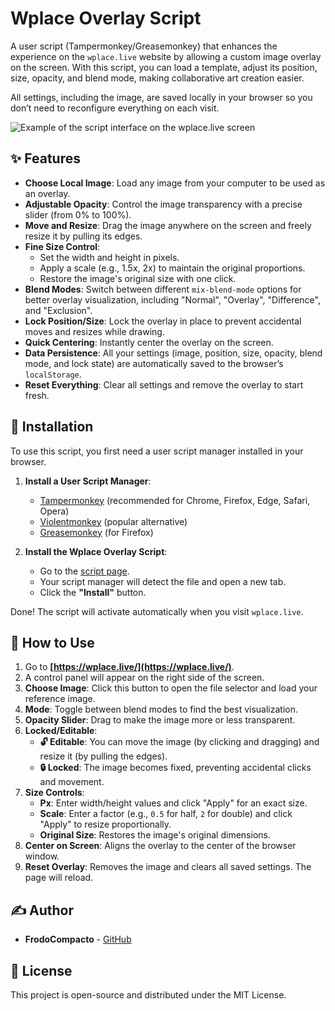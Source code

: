 # Wplace Overlay Script

A user script (Tampermonkey/Greasemonkey) that enhances the experience on the `wplace.live` website by allowing a custom image overlay on the screen. With this script, you can load a template, adjust its position, size, opacity, and blend mode, making collaborative art creation easier.

All settings, including the image, are saved locally in your browser so you don’t need to reconfigure everything on each visit.

![Example of the script interface on the wplace.live screen](https://i.imgur.com/DaCfs9Q.png)

## ✨ Features

- **Choose Local Image**: Load any image from your computer to be used as an overlay.
- **Adjustable Opacity**: Control the image transparency with a precise slider (from 0% to 100%).
- **Move and Resize**: Drag the image anywhere on the screen and freely resize it by pulling its edges.
- **Fine Size Control**:
    - Set the width and height in pixels.
    - Apply a scale (e.g., 1.5x, 2x) to maintain the original proportions.
    - Restore the image's original size with one click.
- **Blend Modes**: Switch between different `mix-blend-mode` options for better overlay visualization, including "Normal", "Overlay", "Difference", and "Exclusion".
- **Lock Position/Size**: Lock the overlay in place to prevent accidental moves and resizes while drawing.
- **Quick Centering**: Instantly center the overlay on the screen.
- **Data Persistence**: All your settings (image, position, size, opacity, blend mode, and lock state) are automatically saved to the browser’s `localStorage`.
- **Reset Everything**: Clear all settings and remove the overlay to start fresh.

## 🚀 Installation

To use this script, you first need a user script manager installed in your browser.

1. **Install a User Script Manager**:
    - [Tampermonkey](https://www.tampermonkey.net/) (recommended for Chrome, Firefox, Edge, Safari, Opera)
    - [Violentmonkey](https://violentmonkey.github.io/) (popular alternative)
    - [Greasemonkey](https://www.greasespot.net/) (for Firefox)

2. **Install the Wplace Overlay Script**:
    - Go to the [script page](https://greasyfork.org/pt-BR/scripts/544135-wplace-overlay).
    - Your script manager will detect the file and open a new tab.
    - Click the **"Install"** button.

Done! The script will activate automatically when you visit `wplace.live`.

## 📖 How to Use

1. Go to **[https://wplace.live/](https://wplace.live/)**.
2. A control panel will appear on the right side of the screen.
3. **Choose Image**: Click this button to open the file selector and load your reference image.
4. **Mode**: Toggle between blend modes to find the best visualization.
5. **Opacity Slider**: Drag to make the image more or less transparent.
6. **Locked/Editable**:
    - **🔓 Editable**: You can move the image (by clicking and dragging) and resize it (by pulling the edges).
    - **🔒 Locked**: The image becomes fixed, preventing accidental clicks and movement.
7. **Size Controls**:
    - **Px**: Enter width/height values and click "Apply" for an exact size.
    - **Scale**: Enter a factor (e.g., `0.5` for half, `2` for double) and click "Apply" to resize proportionally.
    - **Original Size**: Restores the image's original dimensions.
8. **Center on Screen**: Aligns the overlay to the center of the browser window.
9. **Reset Overlay**: Removes the image and clears all saved settings. The page will reload.

## ✍️ Author

- **FrodoCompacto** - [GitHub](https://github.com/FrodoCompacto)

## 📜 License

This project is open-source and distributed under the MIT License.